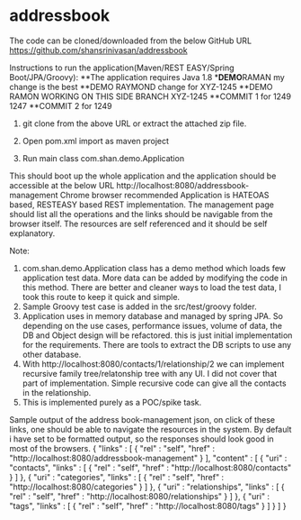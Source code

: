 # addressbook
The code can be cloned/downloaded from the below GitHub URL
https://github.com/shansrinivasan/addressbook

Instructions to run the application(Maven/REST EASY/Spring Boot/JPA/Groovy):
**The application requires Java 1.8
***DEMO**RAMAN my change is the best 
**DEMO RAYMOND change for XYZ-1245
**DEMO RAMON WORKING ON THIS SIDE BRANCH XYZ-1245
**COMMIT 1 for 1249 1247
**COMMIT 2 for 1249
1) git clone from the above URL or extract the attached zip file.
2) Open pom.xml import as maven project

3) Run main class com.shan.demo.Application 

This should boot up the whole application and the application should be accessible at the below URL
http://localhost:8080/addressbook-management
Chrome browser recommended
Application is HATEOAS based, RESTEASY based REST implementation.
The management page should list all the operations and the links should be navigable from the browser itself.
The resources are self referenced and it should be self explanatory.

Note:
1) com.shan.demo.Application class has a demo method which loads few application test data. More data can be added by modifying the code in this method. There are better and cleaner ways to load the test data, I took this route to keep it quick and simple.
2) Sample Groovy test case is added in the src/test/groovy folder. 
3) Application uses in memory database and managed by spring JPA. So depending on the use cases, performance issues, volume of data, the DB and Object design will be refactored. this is just initial implementation for the requirements. There are tools to extract the DB scripts to use any other database.
4) With http://localhost:8080/contacts/1/relationship/2 we can implement recursive family tree/relatonship tree with any UI. I did not cover that part of implementation. Simple recursive code can give all the contacts in the relationship.
5) This is implemented purely as a POC/spike task.


Sample output of the address book-management json, on click of these links, one should be able to navigate the resources in the system.
By default i have set to be formatted output, so the responses should look good in most of the browsers.
{
  "links" : [ {
    "rel" : "self",
    "href" : "http://localhost:8080/addressbook-management"
  } ],
  "content" : [ {
    "uri" : "contacts",
    "links" : [ {
      "rel" : "self",
      "href" : "http://localhost:8080/contacts"
    } ]
  }, {
    "uri" : "categories",
    "links" : [ {
      "rel" : "self",
      "href" : "http://localhost:8080/categories"
    } ]
  }, {
    "uri" : "relationships",
    "links" : [ {
      "rel" : "self",
      "href" : "http://localhost:8080/relationships"
    } ]
  }, {
    "uri" : "tags",
    "links" : [ {
      "rel" : "self",
      "href" : "http://localhost:8080/tags"
    } ]
  } ]
}
